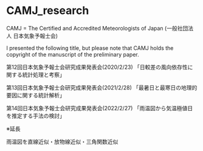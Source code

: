 # CAMJ_research
 CAMJ = The Certified and Accredited Meteorologists of Japan (一般社団法人 日本気象予報士会)

I presented the following title, but please note that CAMJ holds the copyright of the manuscript of the preliminary paper.

 第12回日本気象予報士会研究成果発表会(2020/2/23)
 「日較差の風向依存性に関する統計処理と考察」
 
 第13回日本気象予報士会研究成果発表会(2021/2/28)
 「最暑日と最寒日の地理的要因に関する統計解析」
 
 第14回日本気象予報士会研究成果発表会(2022/2/27)
 「雨温図から気温極値日を推定する手法の検討」

 ※延長

 雨温図を直線近似・放物線近似・三角関数近似

